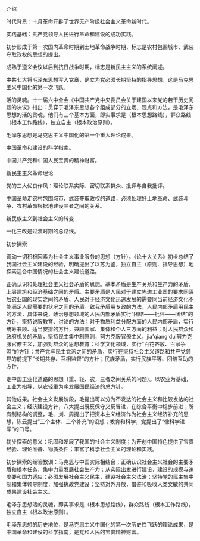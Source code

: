 介绍 

时代背景：十月革命开辟了世界无产阶级社会主义革命新时代。 

实践基础：共产党领导人民进行革命和建设的成功实践。 

初步形成于第一次国内革命时期到土地革命战争时期，标志是农村包围城市、武装夺取政权的思想的提出。 

成熟于遵义会议以后到抗日战争时期，标志是新民主主义的系统阐述。 

中共七大将毛泽东思想写入党章，确立为党必须长期坚持的指导思想，这是马克思主义中国化的第一次飞跃。 

活的灵魂。十一届六中全会《中国共产党中央委员会关于建国以来党的若干历史问题的决议》指出：贯穿于毛泽东思想各个组成部分的立场、观点和方法，是毛泽东思想的活的灵魂，他们有三个基本方面，即实事求是（根本思想路线），群众路线（根本工作路线），独立自主（根本政治原则）。 

毛泽东思想是马克思主义中国化的第一个重大理论成果。 

中国革命和建设的科学指南。 

中国共产党和中国人民宝贵的精神财富。 

新民主主义革命理论 

党的三大优良作风：理论联系实际、密切联系群众、批评与自我批评。 

中国革命走农村包围城市、武装夺取政权的道路，必须处理好土地革命、武装斗争、农村革命根据地建设三者之间的关系。 

新民族主义到社会主义的转变 

一化三改是过渡时期的总路线。 

初步探索 

调动一切积极因素为社会主义事业服务的思想（方针）。《论十大关系》初步总结了我国社会主义建设的经验，明确提出了以苏为鉴，独立自主（原则、指导思想）地探索适合中国情况的社会主义建设道路。 

正确认识和处理社会主义社会矛盾的思想。基本矛盾是生产关系和生产力的矛盾，上层建筑和经济基础之间的矛盾。主要矛盾是人民对于建立先进工业国的要求同落后农业国的现实之间的矛盾、人民对于经济文化迅速发展的需要同当前经济文化不能满足人民需要的状况之间的矛盾。敌我矛盾用专政的方法，人民内部矛盾用民主的方法，具体来说，政治思想领域的人民内部矛盾实行”团结——批评——团结“的方针，坚持说服教育、讨论的方法；对于物质利益分配方面的人民内部矛盾，实行统筹兼顾、适当安排的方针，兼顾国家、集体和个人三方面的利益；对人民群众和政府机关的矛盾，坚持民主集中制原则，努力克服官僚主义，jia'qiang'dui努力克服官僚主义，加强对群众的思想教育；科学文化领域，实行”百花齐放、百家争鸣“的方针；共产党与民主党派之间的矛盾，实行在坚持社会主义道路和共产党领导的前提下”长期共存、互相监督“的方针；民族矛盾，实行民族平等、团结互助的方针。 

走中国工业化道路的思想（重、轻、农，三者之间关系的问题）。以农业为基础，工业为指导，以农轻重为序发展国民经济的总方针。 

其他成果。社会主义发展阶段，毛提出可以分为不发达的社会主义和比较发达的社会主义；经济建设方针，八大提出既反保守又反冒进，在综合平衡中稳步前进；所有制结构的调整，毛、刘、周提出了把资本主义经济作为社会主义经济补充的思想，陈云提出“三个主体、三个补充”的设想；教育和科学，党提出了“像科学进军”的口号。 

初步探索的意义：巩固和发展了我国的社会主义制度；为开创中国特色提供了宝贵经验、理论准备、物质条件；丰富了科学社会主义的理论和实践。 

初步探索的经验教训：马克思与中国实际相结合；正确认识社会主义社会的主要矛盾和根本任务，集中力量发展社会生产力；从实际出发进行建设，建设的规模与速度要和国力适应；必须发展社会主义民主，建设社会主义法治；坚持党的民主集中制和集体领导制度，加强执政党建设；坚持对外开放，借鉴和吸收人类文敏的共同成果建设社会主义。 

毛泽东思想活的灵魂，即实事求是（根本思想路线），群众路线（根本工作路线），独立自主（根本政治原则）。 

毛泽东思想的历史地位，是马克思主义中国化的第一次历史性飞跃的理论成果，是中国革命和建设的科学指南，是党和人民的宝贵精神财富。 